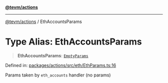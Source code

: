 [**@tevm/actions**](../README.md)

***

[@tevm/actions](../globals.md) / EthAccountsParams

# Type Alias: EthAccountsParams

> **EthAccountsParams**: [`EmptyParams`](EmptyParams.md)

Defined in: [packages/actions/src/eth/EthParams.ts:16](https://github.com/evmts/tevm-monorepo/blob/main/packages/actions/src/eth/EthParams.ts#L16)

Params taken by `eth_accounts` handler (no params)
